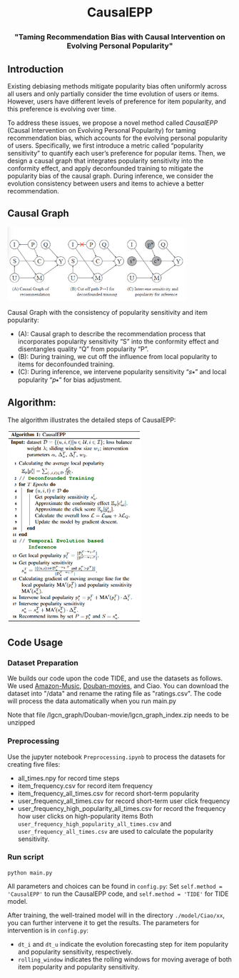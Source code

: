 <h1 align="center"> <p>CausalEPP</p></h1>
<h3 align="center">
    <p>"Taming Recommendation Bias with Causal Intervention on Evolving Personal Popularity"</p>
</h3>


## Introduction

Existing debiasing methods mitigate popularity bias often uniformly across all users and only partially consider the time evolution of users or items. However, users have different levels of preference for item popularity, and this preference is evolving over time. 

To address these issues, we propose a novel method called *CausalEPP* (Causal Intervention on Evolving Personal Popularity) for taming recommendation bias, which accounts for the evolving personal popularity of users.
Specifically, we first introduce a metric called “popularity sensitivity” to quantify each user’s preference for popular items. Then, we design a causal graph that integrates popularity sensitivity into the conformity effect, and apply deconfounded training to mitigate the popularity bias of the causal graph. During inference, we consider the evolution consistency between users and items to achieve a better recommendation.


## Causal Graph
<!-- ![Causal Graph](./CausalGraph.png) -->
<img src="./CausalGraph.png" alt="Causal Graph" width="400" />

Causal Graph with the consistency of popularity sensitivity and item popularity:
- (A): Causal graph to describe the recommendation process that incorporates popularity sensitivity “S” into the conformity effect and disentangles quality “Q” from popularity “P”.
- (B): During training, we cut off the influence from local popularity to items for deconfounded training.
- (C): During inference, we intervene popularity sensitivity “𝑠∗” and local popularity “𝑝∗” for bias adjustment.

## Algorithm:
The algorithm illustrates the detailed steps of CausalEPP:

<!-- ![Algorithm](./Algorithm_procedure.png) -->
<img src="./Algorithm_procedure.png" alt="Algorithm" width="300" />


## Code Usage

### Dataset Preparation
We builds our code upon the code TIDE, and use the datasets as follows. 
We used [Amazon-Music](https://jmcauley.ucsd.edu/data/amazon/), [Douban-movies](https://github.com/DeepGraphLearning/RecommenderSystems/blob/master/socialRec/README.md#douban-data), and Ciao. You can download the dataset into "/data" and rename the rating file as "ratings.csv". The code will process the data automatically when you run main.py

Note that file /lgcn_graph/Douban-movie/lgcn_graph_index.zip needs to be unzipped


### Preprocessing
Use the jupyter notebook `Preprocessing.ipynb` to process the datasets for creating five files:
- all_times.npy for record time steps
- item_frequency.csv for record item frequency
- item_frequency_all_times.csv for record short-term popularity
- user_frequency_all_times.csv for record short-term user click frequency
- user_frequency_high_popularity_all_times.csv for record the frequency how user clicks on high-popularity items
Both `user_frequency_high_popularity_all_times.csv` and `user_frequency_all_times.csv` are used to calculate the popularity sensitivity.

### Run script

```
python main.py
```

All parameters and choices can be found in `config.py`:
Set `self.method = 'CausalEPP'` to run the CausalEPP code, and `self.method = 'TIDE'` for TIDE model.

After training, the well-trained model will in the directory `./model/Ciao/xx`, you can further intervene it to get the results. The parameters for intervention is in `config.py`: 
- `dt_i` and `dt_u` indicate the evolution forecasting step for item popularity and popularity sensitivity, respectively. 
- `rolling_window` indicates the rolling windows for moving average of both item popularity and popularity sensitivity. 
